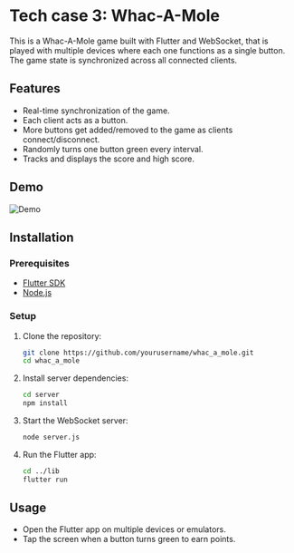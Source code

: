 
# Tech case 3: Whac-A-Mole

This is a Whac-A-Mole game built with Flutter and WebSocket, that is played with multiple devices where each one functions as a single button. The game state is synchronized across all connected clients.

## Features

- Real-time synchronization of the game.
- Each client acts as a button.
- More buttons get added/removed to the game as clients connect/disconnect.
- Randomly turns one button green every interval.
- Tracks and displays the score and high score.

## Demo

![Demo](https://git.fhict.nl/I529052/tc3_whac-a-mole/-/blob/main/tc3_demo.gif)

## Installation

### Prerequisites

- [Flutter SDK](https://flutter.dev/docs/get-started/install)
- [Node.js](https://nodejs.org/)

### Setup

1. Clone the repository:
   ```sh
   git clone https://github.com/yourusername/whac_a_mole.git
   cd whac_a_mole
   ```

2. Install server dependencies:
   ```sh
   cd server
   npm install
   ```

3. Start the WebSocket server:
   ```sh
   node server.js
   ```

4. Run the Flutter app:
   ```sh
   cd ../lib
   flutter run
   ```

## Usage

- Open the Flutter app on multiple devices or emulators.
- Tap the screen when a button turns green to earn points.
